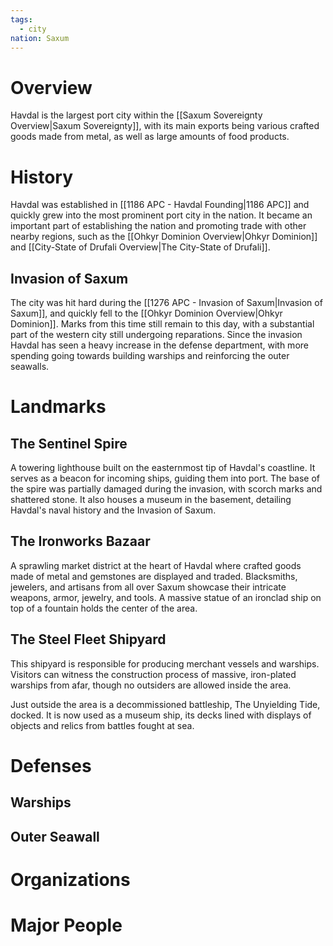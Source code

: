 ```yaml
---
tags:
  - city
nation: Saxum
---
```

# Overview
Havdal is the largest port city within the [[Saxum Sovereignty Overview|Saxum Sovereignty]], with its main exports being various crafted goods made from metal, as well as large amounts of food products.
# History
Havdal was established in [[1186 APC - Havdal Founding|1186 APC]] and quickly grew into the most prominent port city in the nation. It became an important part of establishing the nation and promoting trade with other nearby regions, such as the [[Ohkyr Dominion Overview|Ohkyr Dominion]] and [[City-State of Drufali Overview|The City-State of Drufali]].
## Invasion of Saxum
The city was hit hard during the [[1276 APC - Invasion of Saxum|Invasion of Saxum]], and quickly fell to the [[Ohkyr Dominion Overview|Ohkyr Dominion]]. Marks from this time still remain to this day, with a substantial part of the western city still undergoing reparations. Since the invasion Havdal has seen a heavy increase in the defense department, with more spending going towards building warships and reinforcing the outer seawalls.
# Landmarks
## The Sentinel Spire
A towering lighthouse built on the easternmost tip of Havdal's coastline. It serves as a beacon for incoming ships, guiding them into port. The base of the spire was partially damaged during the invasion, with scorch marks and shattered stone. It also houses a museum in the basement, detailing Havdal's naval history and the Invasion of Saxum.
## The Ironworks Bazaar
A sprawling market district at the heart of Havdal where crafted goods made of metal and gemstones are displayed and traded. Blacksmiths, jewelers, and artisans from all over Saxum showcase their intricate weapons, armor, jewelry, and tools. A massive statue of an ironclad ship on top of a fountain holds the center of the area.
## The Steel Fleet Shipyard
This shipyard is responsible for producing merchant vessels and warships. Visitors can witness the construction process of massive, iron-plated warships from afar, though no outsiders are allowed inside the area.

Just outside the area is a decommissioned battleship, The Unyielding Tide, docked. It is now used as a museum ship, its decks lined with displays of objects and relics from battles fought at sea.
# Defenses
## Warships
## Outer Seawall
# Organizations

# Major People
